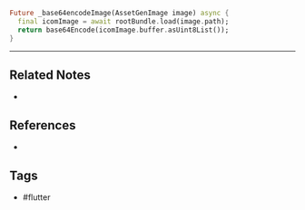 ```dart
Future _base64encodeImage(AssetGenImage image) async {
  final icomImage = await rootBundle.load(image.path);
  return base64Encode(icomImage.buffer.asUint8List());
}

```

---
## Related Notes
- 

## References
- 

## Tags
- #flutter 